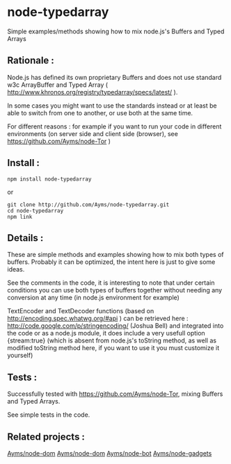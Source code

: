 node-typedarray
===

Simple examples/methods showing how to mix node.js's Buffers and Typed Arrays

## Rationale :

Node.js has defined its own proprietary Buffers and does not use standard w3c ArrayBuffer and Typed Array ( http://www.khronos.org/registry/typedarray/specs/latest/ ).

In some cases you might want to use the standards instead or at least be able to switch from one to another, or use both at the same time.

For different reasons : for example if you want to run your code in different environments (on server side and client side (browser), see https://github.com/Ayms/node-Tor )

## Install :

	npm install node-typedarray

or

    git clone http://github.com/Ayms/node-typedarray.git
    cd node-typedarray
    npm link

## Details :

These are simple methods and examples showing how to mix both types of buffers. Probably it can be optimized, the intent here is just to give some ideas.

See the comments in the code, it is interesting to note that under certain conditions you can use both types of buffers together without needing any conversion at any time (in node.js environment for example)

TextEncoder and TextDecoder functions (based on http://encoding.spec.whatwg.org/#api ) can be retrieved here : http://code.google.com/p/stringencoding/ (Joshua Bell) and integrated into the code or as a node.js module, it does include a very usefull option {stream:true} (which is absent from node.js's toString method, as well as modified toString method here, if you want to use it you must customize it yourself)

## Tests :

Successfully tested with https://github.com/Ayms/node-Tor, mixing Buffers and Typed Arrays.

See simple tests in the code.
	
## Related projects :

[Ayms/node-dom](https://github.com/Ayms/node-Tor)
[Ayms/node-dom](https://github.com/Ayms/node-dom)
[Ayms/node-bot](https://github.com/Ayms/node-bot)
[Ayms/node-gadgets](https://github.com/Ayms/node-gadgets)
